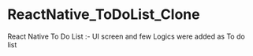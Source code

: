# ReactNative_ToDoList_Clone
React Native To Do List :- UI screen and few Logics were added as To do list
